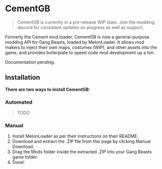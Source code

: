 # CementGB

> CementGB is currently in a pre-release WIP state. Join the modding discord for consistent updates on progress as well as support.

Formerly the Cement mod loader, CementGB is now a general-purpose modding API for Gang Beasts, loaded by MelonLoader. It allows mod makers to inject their own maps, costumes (WIP), and other assets into the game, and provides boilerplate to speed code mod development up a ton.

Documentation pending.

## Installation

**There are two ways to install CementGB:**

### Automated

> TODO

### Manual

1. Install MelonLoader as per their instructions on their README.
1. Download and extract the .ZIP file from this page by clicking Manual Download.
2. Drag the Mods folder inside the extracted .ZIP into your Gang Beasts game folder.
3. Done!